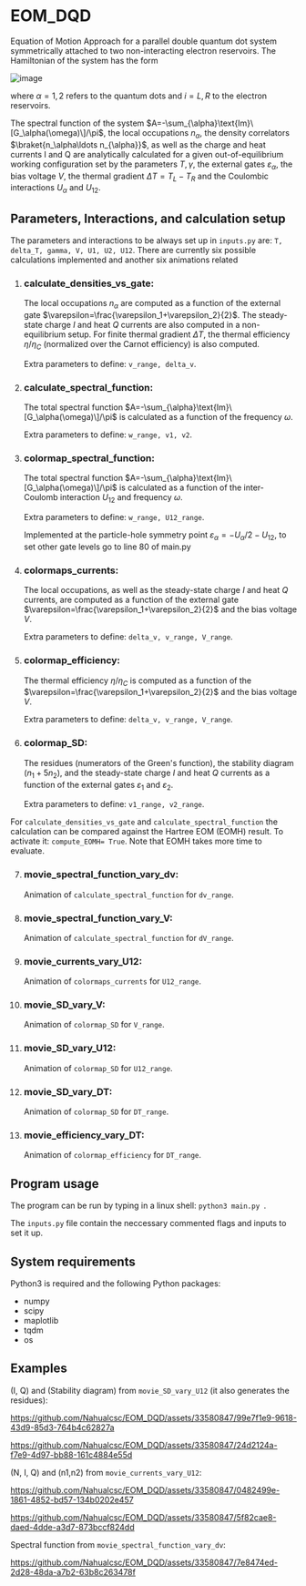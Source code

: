# EOM_DQD
Equation of Motion Approach for a parallel double quantum dot system symmetrically attached to two non-interacting electron reservoirs.  The Hamiltonian of the system has the form

![image](https://github.com/Nahualcsc/EOM_DQD/assets/33580847/eda646d0-275a-4a1f-b317-a07837aed386)

where $\alpha=1,2$ refers to the quantum dots and $i=L,R$ to the electron reservoirs. 

The spectral function of the system $A=-\sum_{\alpha}\text{Im}\[G_\alpha(\omega)\]/\pi$, the local occupations $n_{\alpha}$, the density correlators $\braket{n_\alpha\ldots n_{\alpha}}$, as well as the  charge  and heat currents I and Q are analytically calculated for a given out-of-equilibrium working configuration set by the parameters $T,\gamma$, the external gates $\varepsilon_\alpha$, the bias voltage $V$, the thermal gradient $\Delta T=T_L-T_R$ and the Coulombic interactions $U_\alpha$ and $U_{12}$.

## Parameters, Interactions, and calculation setup
The parameters and interactions to be always set up in ```inputs.py``` are: ```T, delta_T, gamma, V, U1, U2, U12```. 
There are currently six possible calculations implemented and another six animations related
1. ### calculate_densities_vs_gate:
   The local occupations $n_\alpha$ are computed as a function of the external gate $\varepsilon=\frac{\varepsilon_1+\varepsilon_2}{2}$. The steady-state charge $I$ and heat $Q$ currents are also computed in a non-equilibrium setup. For finite thermal gradient $\Delta T$, the thermal efficiency $\eta/\eta_C$ (normalized over the Carnot efficiency) is also computed.
   
   Extra parameters to define: ```v_range, delta_v```.
2. ### calculate_spectral_function:
   The total spectral function $A=-\sum_{\alpha}\text{Im}\[G_\alpha(\omega)\]/\pi$ is calculated as a function of the frequency $\omega$.
   
   Extra parameters to define: ```w_range, v1, v2```.
3. ### colormap_spectral_function:
   The total spectral function $A=-\sum_{\alpha}\text{Im}\[G_\alpha(\omega)\]/\pi$ is calculated as a function of the inter-Coulomb interaction $U_{12}$ and  frequency $\omega$.
   
   Extra parameters to define: ```w_range, U12_range```.
   
   Implemented at the particle-hole symmetry point $\varepsilon_\alpha=-U_\alpha/2-U_{12}$, to set other gate levels go to line 80 of main.py
4. ### colormaps_currents:
   The local occupations, as well as the steady-state charge $I$ and heat $Q$ currents, are computed as a function of the external gate $\varepsilon=\frac{\varepsilon_1+\varepsilon_2}{2}$ and the bias voltage $V$.
   
   Extra parameters to define: ```delta_v, v_range, V_range```.
5. ### colormap_efficiency:
   The thermal efficiency  $\eta/\eta_C$ is computed as a function of the $\varepsilon=\frac{\varepsilon_1+\varepsilon_2}{2}$ and the bias voltage $V$.
   
   Extra parameters to define: ```delta_v, v_range, V_range```.
   
6. ### colormap_SD:
   The residues (numerators of the Green's function), the stability diagram ($n_1+5n_2$), and the steady-state charge $I$ and heat $Q$ currents as a function of the external gates $\varepsilon_1$ and  $\varepsilon_2$.
   
    Extra parameters to define: ```v1_range, v2_range```.

For ```calculate_densities_vs_gate``` and ```calculate_spectral_function``` the calculation can be compared against the Hartree EOM (EOMH) result. To activate it: ```compute_EOMH= True```. Note that EOMH takes more time to evaluate.

 7. ### movie_spectral_function_vary_dv:
    Animation of ```calculate_spectral_function```  for ```dv_range```.
 8. ### movie_spectral_function_vary_V:
     Animation of ```calculate_spectral_function```  for ```dV_range```.
 9. ### movie_currents_vary_U12:
     Animation of ```colormaps_currents``` for ```U12_range```.
 9. ### movie_SD_vary_V:
     Animation of ```colormap_SD``` for ```V_range```.
 11. ### movie_SD_vary_U12:
     Animation of ```colormap_SD``` for ```U12_range```.
 12. ### movie_SD_vary_DT:
      Animation of ```colormap_SD``` for ```DT_range```.
 13. ### movie_efficiency_vary_DT:
     Animation of ```colormap_efficiency``` for ```DT_range```.


## Program usage
The program can be run by typing in a linux shell: ```python3 main.py ```.

The ```inputs.py``` file contain the neccessary commented flags and inputs to set it up. 

## System requirements
Python3 is required and the following Python packages:
- numpy
- scipy
- maplotlib
- tqdm
- os


## Examples


(I, Q) and (Stability diagram) from ```movie_SD_vary_U12``` (it also generates the residues):

https://github.com/Nahualcsc/EOM_DQD/assets/33580847/99e7f1e9-9618-43d9-85d3-764b4c62827a

https://github.com/Nahualcsc/EOM_DQD/assets/33580847/24d2124a-f7e9-4d97-bb88-161c4884e55d




(N, I, Q) and (n1,n2) from ```movie_currents_vary_U12```:


https://github.com/Nahualcsc/EOM_DQD/assets/33580847/0482499e-1861-4852-bd57-134b0202e457


https://github.com/Nahualcsc/EOM_DQD/assets/33580847/5f82cae8-daed-4dde-a3d7-873bccf824dd






Spectral function from ```movie_spectral_function_vary_dv```:


https://github.com/Nahualcsc/EOM_DQD/assets/33580847/7e8474ed-2d28-48da-a7b2-63b8c263478f


